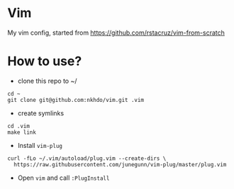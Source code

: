 # Vim
My vim config, started from https://github.com/rstacruz/vim-from-scratch

# How to use?
- clone this repo to ~/
```
cd ~
git clone git@github.com:nkhdo/vim.git .vim
```
- create symlinks
```
cd .vim
make link
```
- Install `vim-plug`
```
curl -fLo ~/.vim/autoload/plug.vim --create-dirs \
  https://raw.githubusercontent.com/junegunn/vim-plug/master/plug.vim
```
- Open `vim` and call `:PlugInstall`
